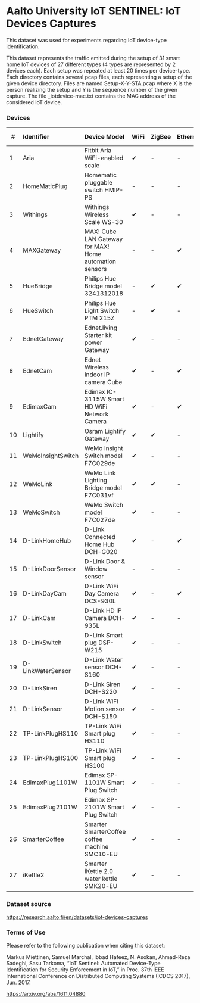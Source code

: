 # Aalto University IoT SENTINEL: IoT Devices Captures

This dataset was used for experiments regarding IoT device-type identification.

This dataset represents the traffic emitted during the setup of 31 smart home
IoT devices of 27 different types (4 types are represented by 2 devices each).
Each setup was repeated at least 20 times per device-type. Each directory
contains several pcap files, each representing a setup of the given device
directory. Files are named Setup-X-Y-STA.pcap where X is the person realizing
the setup and Y is the sequence number of the given capture. The file
_iotdevice-mac.txt contains the MAC address of the considered IoT device.

### Devices

| #   | Identifier        | Device Model                                           | WiFi | ZigBee | Ethernet | Z-Wave | Other |
|-----|:------------------|:-------------------------------------------------------|------|--------|----------|--------|-------|
| 1   | Aria              | Fitbit Aria WiFi-enabled scale                         | ✔    | -      | -        | -      | -     |
| 2   | HomeMaticPlug     | Homematic pluggable switch HMIP-PS                     | -    | -      | -        | -      | ✔     |
| 3   | Withings          | Withings Wireless Scale WS-30                          | ✔    | -      | -        | -      | -     |
| 4   | MAXGateway        | MAX! Cube LAN Gateway for MAX! Home automation sensors | -    | -      | ✔        | -      | ✔     |
| 5   | HueBridge         | Philips Hue Bridge model 3241312018                    | -    | ✔      | ✔        | -      | -     |
| 6   | HueSwitch         | Philips Hue Light Switch PTM 215Z                      | -    | ✔      | -        | -      | -     |
| 7   | EdnetGateway      | Ednet.living Starter kit power Gateway                 | ✔    | -      | -        | -      | ✔     |
| 8   | EdnetCam          | Ednet Wireless indoor IP camera Cube                   | ✔    | -      | ✔        | -      | -     |
| 9   | EdimaxCam         | Edimax IC-3115W Smart HD WiFi Network Camera           | ✔    | -      | ✔        | -      | -     |
| 10  | Lightify          | Osram Lightify Gateway                                 | ✔    | ✔      | -        | -      | -     |
| 11  | WeMoInsightSwitch | WeMo Insight Switch model F7C029de                     | ✔    | -      | -        | -      | -     |
| 12  | WeMoLink          | WeMo Link Lighting Bridge model F7C031vf               | ✔    | ✔      | -        | -      | -     |
| 13  | WeMoSwitch        | WeMo Switch model F7C027de                             | ✔    | -      | -        | -      | -     |
| 14  | D-LinkHomeHub     | D-Link Connected Home Hub DCH-G020                     | ✔    | -      | ✔        | ✔      | -     |
| 15  | D-LinkDoorSensor  | D-Link Door & Window sensor                            | -    | -      | -        | ✔      | -     |
| 16  | D-LinkDayCam      | D-Link WiFi Day Camera DCS-930L                        | ✔    | -      | ✔        | -      | -     |
| 17  | D-LinkCam         | D-Link HD IP Camera DCH-935L                           | ✔    | -      | -        | -      | -     |
| 18  | D-LinkSwitch      | D-Link Smart plug DSP-W215                             | ✔    | -      | -        | -      | -     |
| 19  | D-LinkWaterSensor | D-Link Water sensor DCH-S160                           | ✔    | -      | -        | -      | -     |
| 20  | D-LinkSiren       | D-Link Siren DCH-S220                                  | ✔    | -      | -        | -      | -     |
| 21  | D-LinkSensor      | D-Link WiFi Motion sensor DCH-S150                     | ✔    | -      | -        | -      | -     |
| 22  | TP-LinkPlugHS110  | TP-Link WiFi Smart plug HS110                          | ✔    | -      | -        | -      | -     |
| 23  | TP-LinkPlugHS100  | TP-Link WiFi Smart plug HS100                          | ✔    | -      | -        | -      | -     |
| 24  | EdimaxPlug1101W   | Edimax SP-1101W Smart Plug Switch                      | ✔    | -      | -        | -      | -     |
| 25  | EdimaxPlug2101W   | Edimax SP-2101W Smart Plug Switch                      | ✔    | -      | -        | -      | -     |
| 26  | SmarterCoffee     | Smarter SmarterCoffee coffee machine SMC10-EU          | ✔    | -      | -        | -      | -     |
| 27  | iKettle2          | Smarter iKettle 2.0 water kettle SMK20-EU              | ✔    | -      | -        | -      | -     |

### Dataset source

<https://research.aalto.fi/en/datasets/iot-devices-captures>

### Terms of Use

Please refer to the following publication when citing this dataset:

Markus Miettinen, Samuel Marchal, Ibbad Hafeez, N. Asokan, Ahmad-Reza Sadeghi,
Sasu Tarkoma, “IoT Sentinel: Automated Device-Type Identification for Security
Enforcement in IoT,” in Proc. 37th IEEE International Conference on Distributed
Computing Systems (ICDCS 2017), Jun. 2017.

<https://arxiv.org/abs/1611.04880>
